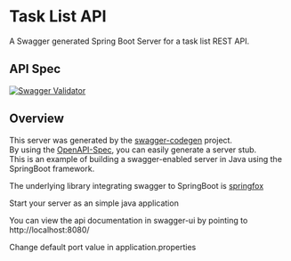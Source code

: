 # Task List API
A Swagger generated Spring Boot Server for a task list REST API.

## API Spec
[![Swagger Validator](http://online.swagger.io/validator?url=https://raw.githubusercontent.com/paucls/task_list_api-spring_boot/master/task-list-api-swagger-definition.yaml)](./task-list-api-swagger-definition.yaml)

## Overview  
This server was generated by the [swagger-codegen](https://github.com/swagger-api/swagger-codegen) project.  
By using the [OpenAPI-Spec](https://github.com/swagger-api/swagger-core), you can easily generate a server stub.  
This is an example of building a swagger-enabled server in Java using the SpringBoot framework.  

The underlying library integrating swagger to SpringBoot is [springfox](https://github.com/springfox/springfox)  

Start your server as an simple java application  

You can view the api documentation in swagger-ui by pointing to  
http://localhost:8080/  

Change default port value in application.properties